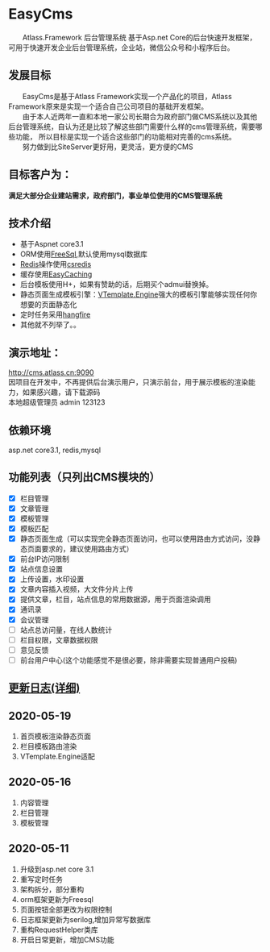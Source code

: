 # EasyCms
&emsp;&emsp;Atlass.Framework 后台管理系统 基于Asp.net Core的后台快速开发框架，可用于快速开发企业后台管理系统，企业站，微信公众号和小程序后台。
## 发展目标
&emsp;&emsp;EasyCms是基于Atlass Framework实现一个产品化的项目，Atlass Framework原来是实现一个适合自己公司项目的基础开发框架。  
 &emsp;&emsp;由于本人近两年一直和本地一家公司长期合为政府部门做CMS系统以及其他后台管理系统，自认为还是比较了解这些部门需要什么样的cms管理系统，需要哪些功能，
 所以目标是实现一个适合这些部门的功能相对完善的cms系统。  
 &emsp;&emsp;努力做到比SiteServer更好用，更灵活，更方便的CMS
 ## 目标客户为：
 **满足大部分企业建站需求，政府部门，事业单位使用的CMS管理系统**
## 技术介绍
+ 基于Aspnet core3.1  
+ ORM使用[FreeSql](https://github.com/dotnetcore/FreeSql),默认使用mysql数据库
+ [Redis](https://github.com/tporadowski/redis)操作使用[csredis](https://github.com/2881099/csredis)
+ 缓存使用[EasyCaching](https://github.com/dotnetcore/EasyCaching)
+ 后台模板使用H+，如果有赞助的话，后期买个admui替换掉。
+ 静态页面生成模板引擎：[VTemplate.Engine](https://github.com/jasonyush/VTemplate.Engine)强大的模板引擎能够实现任何你想要的页面静态化
+ 定时任务采用[hangfire](https://github.com/HangfireIO/Hangfire)
+ 其他就不列举了。。
## 演示地址：
 http://cms.atlass.cn:9090  
 因项目在开发中，不再提供后台演示用户，只演示前台，用于展示模板的渲染能力，如果感兴趣，请下载源码  
 本地超级管理员 admin 123123
## 依赖环境
asp.net core3.1, redis,mysql
## 功能列表（只列出CMS模块的）
+ [x] 栏目管理
+ [x] 文章管理
+ [x] 模板管理
+ [x] 模板匹配
+ [x] 静态页面生成（可以实现完全静态页面访问，也可以使用路由方式访问，没静态页面要求的，建议使用路由方式）
+ [X] 前台IP访问限制
+ [X] 站点信息设置
+ [X] 上传设置，水印设置
+ [X] 文章内容插入视频，大文件分片上传
+ [x] 提供文章，栏目，站点信息的常用数据源，用于页面渲染调用
+ [x] 通讯录
+ [x] 会议管理
+ [ ] 站点总访问量，在线人数统计
+ [ ] 栏目权限，文章数据权限
+ [ ] 意见反馈
+ [ ] 前台用户中心(这个功能感觉不是很必要，除非需要实现普通用户投稿)
## [更新日志(详细)](Update.md) 
## 2020-05-19
1. 首页模板渲染静态页面
2. 栏目模板路由渲染
3. VTemplate.Engine适配
## 2020-05-16
1. 内容管理
2. 栏目管理
3. 模板管理
## 2020-05-11
 1. 升级到asp.net core 3.1  
 2. 重写定时任务   
 3. 架构拆分，部分重构  
 4. orm框架更新为Freesql  
 5. 页面按钮全部更改为权限控制  
 6. 日志框架更新为serilog,增加异常写数据库  
 7. 重构RequestHelper类库  
 8. 开启日常更新，增加CMS功能  